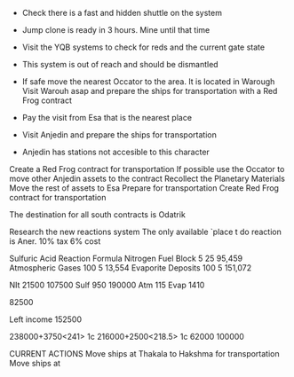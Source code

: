 * Check there is a fast and hidden shuttle on the system
* Jump clone is ready in 3 hours. Mine until that time


* Visit the YQB systems to check for reds and the current gate state
* This system is out of reach and should be dismantled


* If safe move the nearest Occator to the area. It is located in Warough
Visit Warouh asap and prepare the ships for transportation with a Red Frog contract
* Pay the visit from Esa that is the nearest place
* Visit Anjedin and prepare the ships for transportation
* Anjedin has stations not accesible to this character

Create a Red Frog contract for transportation
If possible use the Occator to move other Anjedin assets to the contract
Recollect the Planetary Materials
Move the rest of assets to Esa
Prepare for transportation
Create Red Frog contract for transportation

The destination for all south contracts is Odatrik


Research the new reactions system
The only available `place t do reaction is Aner. 10% tax 6% cost

Sulfuric Acid Reaction Formula
Nitrogen Fuel Block	5	25	95,459
Atmospheric Gases	100	5	13,554
Evaporite Deposits	100	5	151,072

NIt 21500 107500
Sulf 950 190000
Atm 115
Evap 1410

82500

Left income 152500


238000+3750<241> 1c
216000+2500<218.5> 1c
62000
100000


CURRENT ACTIONS
Move ships at Thakala to Hakshma for transportation
Move ships at 